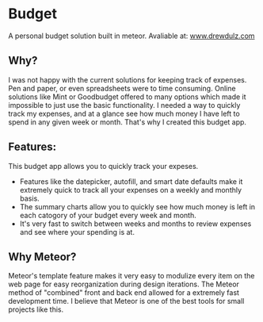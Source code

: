 # Budget
A personal budget solution built in meteor.
Avaliable at:
www.drewdulz.com

## Why?
I was not happy with the current solutions for keeping track of expenses. Pen and paper, or even spreadsheets were to time consuming.
Online solutions like Mint or Goodbudget offered to many options which made it impossible to just use the basic functionality.
I needed a way to quickly track my expenses, and at a glance see how much money I have left to spend in any given week or month. That's why I created this budget app.

## Features:
This budget app allows you to quickly track your expeses.
- Features like the datepicker, autofill, and smart date defaults make it extremely quick to track all your expenses on a weekly and monthly basis.
- The summary charts allow you to quickly see how much money is left in each catogory of your budget every week and month.
- It's very fast to switch between weeks and months to review expenses and see where your spending is at.

## Why Meteor?
Meteor's template feature makes it very easy to modulize every item on the web page for easy reorganization during design iterations.
The Meteor method of "combined" front and back end allowed for a extremely fast development time.
I believe that Meteor is one of the best tools for small projects like this.


